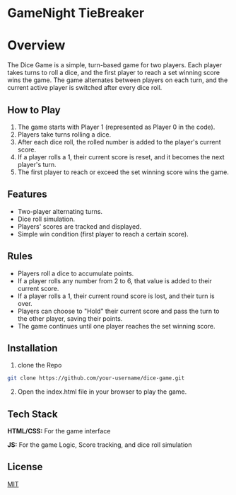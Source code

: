 
# GameNight TieBreaker 

# Overview
The Dice Game is a simple, turn-based game for two players. Each player takes turns to roll a dice, and the first player to reach a set winning score wins the game. The game alternates between players on each turn, and the current active player is switched after every dice roll.


## How to Play

1. The game starts with Player 1 (represented as Player 0 in the code).
2. Players take turns rolling a dice.
3. After each dice roll, the rolled number is added to the player's current score.
4. If a player rolls a 1, their current score is reset, and it becomes the next player's turn.
5. The first player to reach or exceed the set winning score wins the game.
## Features

- Two-player alternating turns.
- Dice roll simulation.
- Players' scores are tracked and displayed.
- Simple win condition (first player to reach a certain score).


## Rules

- Players roll a dice to accumulate points.
- If a player rolls any number from 2 to 6, that value is added to their current score.
- If a player rolls a 1, their current round score is lost, and their turn is over.
- Players can choose to "Hold" their current score and pass the turn to the other player, saving their points.
- The game continues until one player reaches the set winning score.
## Installation

1. clone the Repo

```bash
git clone https://github.com/your-username/dice-game.git

```
2. Open the index.html file in your browser to play the game.
## Tech Stack

**HTML/CSS:**  For the game interface

**JS:** For the game Logic, Score tracking, and dice roll simulation


## License

[MIT](https://choosealicense.com/licenses/mit/)

